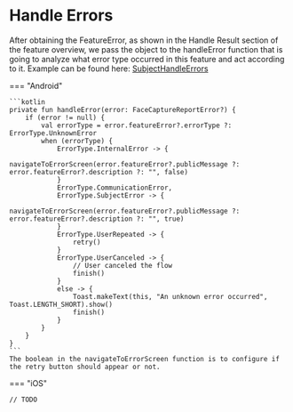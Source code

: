 # Handle Errors

After obtaining the FeatureError, as shown in the Handle Result section of the feature overview, we pass the object to the handleError function that is going to analyze what error type occurred in this feature and act according to it.
Example can be found here: [SubjectHandleErrors](https://github.com/vbmobile/mobileid-android-sample/tree/main/app/src/main/java/com/example/sample_app_android/presentation/subjectManagement/SubjectManagementActivity.kt)

=== "Android"

    ```kotlin
    private fun handleError(error: FaceCaptureReportError?) {
        if (error != null) {
            val errorType = error.featureError?.errorType ?: ErrorType.UnknownError
            when (errorType) {
                ErrorType.InternalError -> {
                    navigateToErrorScreen(error.featureError?.publicMessage ?: error.featureError?.description ?: "", false)
                }
                ErrorType.CommunicationError,
                ErrorType.SubjectError -> {
                    navigateToErrorScreen(error.featureError?.publicMessage ?: error.featureError?.description ?: "", true)
                }
                ErrorType.UserRepeated -> {
                    retry()
                }
                ErrorType.UserCanceled -> {
                    // User canceled the flow
                    finish()
                }
                else -> {
                    Toast.makeText(this, "An unknown error occurred", Toast.LENGTH_SHORT).show()
                    finish()
                }
            }
        }
    }
    ```    
    The boolean in the navigateToErrorScreen function is to configure if the retry button should appear or not.

=== "iOS"

    // TODO